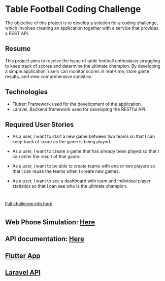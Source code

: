 # Table Football Coding Challenge

The objective of this project is to develop a solution for a coding challenge, which involves creating an application together with a service that provides a REST API.

## Resume
This project aims to resolve the issue of table football enthusiasts struggling to keep track of scores and determine the ultimate champion. By developing a simple application, users can monitor scores in real-time, store game results, and view comprehensive statistics.

## Technologies
- Flutter: Framework used for the development of the application.
- Laravel:  Backend framework used for developing the RESTful API.

## Required User Stories
- As a user, I want to start a new game between two teams so that I can keep track of score as the game is being played.

- As a user, I want to create a game that has already been played so that I can enter the result of that game.

- As a user, I want to be able to create teams with one or two players so that I can reuse the teams when I create new games.

- As a user, I want to see a dashboard with team and individual player statistics so that I can see who is the ultimate champion.
#
[Full challenge info here](./docs/table-football-react-updated.pdf)
#


## Web Phone Simulation: [ Here ](https://app.table-football.monsterofcode.com/)

## API documentation: [ Here ](https://api.table-football.monsterofcode.com/docs/api#/)

## [Flutter App](./flutter_table_football/README.md)
## [Laravel API](./api_table_football/README.md)

